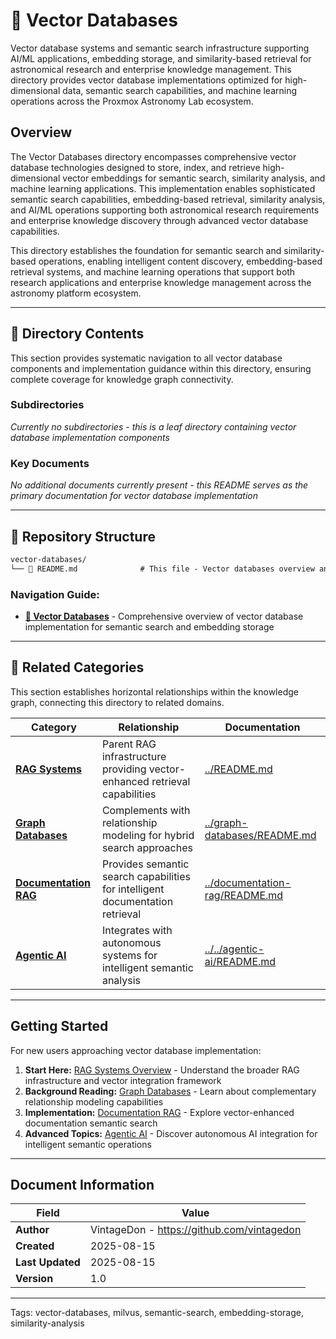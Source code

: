 <!--
---
title: "Vector Databases"
description: "Vector database systems and semantic search infrastructure for AI/ML applications, embedding storage, and similarity-based retrieval in astronomical research"
author: "VintageDon - https://github.com/vintagedon"
ai_contributor: "Claude Sonnet 4 (claude-4-sonnet-20250514)"
date: "2025-08-15"
version: "1.0"
status: "Published"
tags:
- type: directory-overview
- domain: vector-databases
- tech: milvus
- tech: vector-search
- tech: semantic-similarity
- compliance: cis-benchmark
- phase: phase-1
related_documents:
- "[RAG Systems](../README.md)"
- "[Graph Databases](../graph-databases/README.md)"
- "[Documentation RAG](../documentation-rag/README.md)"
---
-->

# 🧠 **Vector Databases**

Vector database systems and semantic search infrastructure supporting AI/ML applications, embedding storage, and similarity-based retrieval for astronomical research and enterprise knowledge management. This directory provides vector database implementations optimized for high-dimensional data, semantic search capabilities, and machine learning operations across the Proxmox Astronomy Lab ecosystem.

## **Overview**

The Vector Databases directory encompasses comprehensive vector database technologies designed to store, index, and retrieve high-dimensional vector embeddings for semantic search, similarity analysis, and machine learning applications. This implementation enables sophisticated semantic search capabilities, embedding-based retrieval, similarity analysis, and AI/ML operations supporting both astronomical research requirements and enterprise knowledge discovery through advanced vector database capabilities.

This directory establishes the foundation for semantic search and similarity-based operations, enabling intelligent content discovery, embedding-based retrieval systems, and machine learning operations that support both research applications and enterprise knowledge management across the astronomy platform ecosystem.

---

## **📂 Directory Contents**

This section provides systematic navigation to all vector database components and implementation guidance within this directory, ensuring complete coverage for knowledge graph connectivity.

### **Subdirectories**

*Currently no subdirectories - this is a leaf directory containing vector database implementation components*

### **Key Documents**

*No additional documents currently present - this README serves as the primary documentation for vector database implementation*

---

## **📁 Repository Structure**

``` markdown
vector-databases/
└── 📝 README.md              # This file - Vector databases overview and implementation guide
```

### **Navigation Guide:**

- **[🧠 Vector Databases](README.md)** - Comprehensive overview of vector database implementation for semantic search and embedding storage

---

## **🔗 Related Categories**

This section establishes horizontal relationships within the knowledge graph, connecting this directory to related domains.

| **Category** | **Relationship** | **Documentation** |
|--------------|------------------|-------------------|
| **[RAG Systems](../README.md)** | Parent RAG infrastructure providing vector-enhanced retrieval capabilities | [../README.md](../README.md) |
| **[Graph Databases](../graph-databases/README.md)** | Complements with relationship modeling for hybrid search approaches | [../graph-databases/README.md](../graph-databases/README.md) |
| **[Documentation RAG](../documentation-rag/README.md)** | Provides semantic search capabilities for intelligent documentation retrieval | [../documentation-rag/README.md](../documentation-rag/README.md) |
| **[Agentic AI](../../agentic-ai/README.md)** | Integrates with autonomous systems for intelligent semantic analysis | [../../agentic-ai/README.md](../../agentic-ai/README.md) |

---

## **Getting Started**

For new users approaching vector database implementation:

1. **Start Here:** [RAG Systems Overview](../README.md) - Understand the broader RAG infrastructure and vector integration framework
2. **Background Reading:** [Graph Databases](../graph-databases/README.md) - Learn about complementary relationship modeling capabilities
3. **Implementation:** [Documentation RAG](../documentation-rag/README.md) - Explore vector-enhanced documentation semantic search
4. **Advanced Topics:** [Agentic AI](../../agentic-ai/README.md) - Discover autonomous AI integration for intelligent semantic operations

---

## **Document Information**

| **Field** | **Value** |
|-----------|-----------|
| **Author** | VintageDon - <https://github.com/vintagedon> |
| **Created** | 2025-08-15 |
| **Last Updated** | 2025-08-15 |
| **Version** | 1.0 |

---
Tags: vector-databases, milvus, semantic-search, embedding-storage, similarity-analysis
